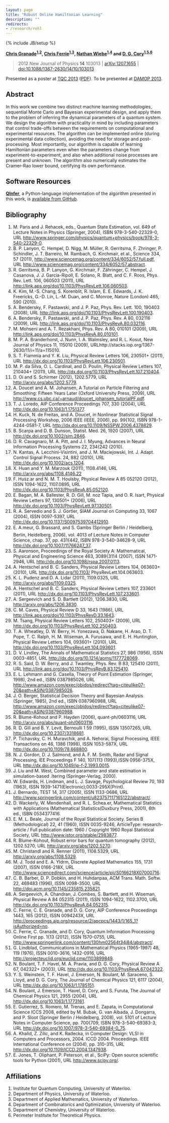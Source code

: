 ```yaml
---
layout: page
title: "Robust Online Hamiltonian Learning"
description: ""
redirects:
- /research/rohl
---
```

{% include JB/setup %}

**[Chris Granade](/)<sup>[1](#affil1),[2](#affil2)</sup>, [Chris Ferrie](http://csferrie.com/)<sup>[1](#affil1),[3](#affil3)</sup>, [Nathan Wiebe](https://services.iqc.uwaterloo.ca/people/profile/nwiebe/)<sup>[1](#affil1),[4](#affil4)</sup> and [D. G. Cory](http://iqc.uwaterloo.ca/iqc-directory/dcory/)<sup>[1](#affil1),[5](#affil5),[6](#affil6)</sup>**

 > 2012 New Journal of Physics **14** 103013 |
 > [arXiv:1207.1655](http://arxiv.org/abs/1207.1655) | [doi:10.1088/1367-2630/14/10/103013](http://dx.doi.org/10.1088/1367-2630/14/10/103013) 
 
Presented as a poster at [TQC 2013](http://www.uoguelph.ca/quigs/tqc2013/) ([PDF](rohl/tqc-poster.pdf)).
To be presented at [DAMOP 2013](http://www.aps.org/units/damop/meetings/annual/).

## Abstract ##

In this work we combine two distinct machine learning methodologies, sequential Monte Carlo and Bayesian experimental design, and apply them to the problem of inferring the dynamical parameters of a quantum system. We design the algorithm with practicality in mind by including parameters that control trade-offs between the requirements on computational and experimental resources. The algorithm can be implemented online (during experimental data collection), avoiding the need for storage and post-processing. Most importantly, our algorithm is capable of learning Hamiltonian parameters even when the parameters change from experiment-to-experiment, and also when additional noise processes are present and unknown. The algorithm also numerically estimates the Cramer-Rao lower bound, certifying its own performance.

## Software Resources ##

[**QInfer**](https://github.com/csferrie/python-qinfer), a Python-language
implementation of the algorithm presented in this work, is
[available from GitHub](https://github.com/csferrie/python-qinfer).

## Bibliography ##

1. M. Paris and J. Rehacek, eds., Quantum State Estimation, vol. 649 of Lecture Notes in Physics (Springer, 2004), ISBN 978-3-540-22329-0, URL http://www.springer.com/physics/quantum+physics/book/978-3-540-22329-0.
2. B. P. Lanyon, C. Hempel, D. Nigg, M. Müller, R. Gerritsma, F. Zhringer, P. Schindler, J. T. Barreiro, M. Rambach, G. Kirchmair, et al., Science 334, 57 (2011), http://www.sciencemag.org/content/334/6052/57.full.pdf, URL http://www.sciencemag.org/content/334/6052/57.abstract.
3. R. Gerritsma, B. P. Lanyon, G. Kirchmair, F. Zähringer, C. Hempel, J. Casanova, J. J. Garcia-Ripoll, E. Solano, R. Blatt, and C. F. Roos, Phys. Rev. Lett. 106, 060503 (2011), URL http://link.aps.org/doi/10.1103/PhysRevLett.106.060503. 
4. K. Kim, M.-S. Chang, S. Korenblit, R. Islam, E. E. Edwards, J. K. Freericks, G.-D. Lin, L.-M. Duan, and C. Monroe, Nature (London) 465, 590 (2010).
5. A. Bendersky, F. Pastawski, and J. P. Paz, Phys. Rev. Lett. 100, 190403 (2008), URL http://link.aps.org/doi/10.1103/PhysRevLett.100.190403.
6. A. Bendersky, F. Pastawski, and J. P. Paz, Phys. Rev. A 80, 032116 (2009), URL http://link.aps.org/doi/10.1103/PhysRevA.80.032116.
7. M. Mohseni and A. T. Rezakhani, Phys. Rev. A 80, 010101 (2009), URL http://link.aps.org/doi/10.1103/PhysRevA.80.010101.
8. M. P. A. Branderhorst, J. Nunn, I. A. Walmsley, and R. L. Kosut, New Journal of Physics 11, 115010 (2009), URLhttp://stacks.iop.org/1367-2630/11/i=11/a=115010.
9. S. T. Flammia and Y. K. Liu, Physical Review Letters 106, 230501+ (2011), URL http://dx.doi.org/10.1103/PhysRevLett.106.230501.
10. M. P. da Silva, O. L. Cardinal, and D. Poulin, Physical Review Letters 107, 210404+ (2011), URL http://dx.doi.org/10.1103/PhysRevLett.107.210404.
11. D. Oi and S. Schirmer (2012), 1202.5779, URL http://arxiv.org/abs/1202.5779.
12. A. Doucet and A. M. Johansen, A Tutorial on Particle Filtering and Smoothing: Fifteen Years Later (Oxford University Press, 2009), URL http://www.cs.ubc.ca/~arnaud/doucet_johansen_tutorialPF.pdf.
13. T. J. Loredo, AIP Conference Proceedings 707, 330 (2004), URL http://dx.doi.org/10.1063/1.1751377.
14. H. Kuck, N. de Freitas, and A. Doucet, in Nonlinear Statistical Signal Processing Workshop, 2006 IEEE (IEEE, 2006), pp. 99{102, ISBN 978-1-4244-0581-7, URL http://dx.doi.org/10.1109/NSSPW.2006.4378829.
15. B. Scarpa and D. B. Dunson, Statist. Med. 26, 1920 (2007), URL http://dx.doi.org/10.1002/sim.2846.
16. D. R. Cavagnaro, M. A. Pitt, and J. I. Myung, Advances in Neural Information Processing Systems 22, 234{242 (2010).
17. N. Kantas, A. Lecchini-Visintini, and J. M. Maciejowski, Int. J. Adapt. Control Signal Process. 24, 882 (2010), URL http://dx.doi.org/10.1002/acs.1204.
18. X. Huan and Y. M. Marzouk (2011), 1108.4146, URL http://arxiv.org/abs/1108.4146.22
19. F. Husz.ar and N. M. T. Houlsby, Physical Review A 85 052120 (2012), ISSN 1094-1622, 1107.0895, URL http://dx.doi.org/10.1103/PhysRevA.85.052120.
20. E. Bagan, M. A. Ballester, R. D. Gill, M. noz Tapia, and O. R. Isart, Physical Review Letters 97, 130501+ (2006), URL http://dx.doi.org/10.1103/PhysRevLett.97.130501.
21. R. A. Servedio and S. J. Gortler, SIAM Journal on Computing 33, 1067 (2004), ISSN 0097-5397, URL http://dx.doi.org/10.1137/S0097539704412910.
22. E. A.meur, G. Brassard, and S. Gambs (Springer Berlin / Heidelberg, Berlin, Heidelberg, 2006), vol. 4013 of Lecture Notes in Computer Science, chap. 37, pp. 431{442, ISBN 978-3-540-34628-9, URL http://dx.doi.org/10.1007/11766247_37.
23. S. Aaronson, Proceedings of the Royal Society A: Mathematical, Physical and Engineering Science 463, 3089{3114 (2007), ISSN 1471-2946, URL http://dx.doi.org/10.1098/rspa.2007.0113.
24. A. Hentschel and B. C. Sanders, Physical Review Letters 104, 063603+ (2010), URL http://dx.doi.org/10.1103/ PhysRevLett.104.063603.
25. K. L. Pudenz and D. A. Lidar (2011), 1109.0325, URL http://arxiv.org/abs/1109.0325.
26. A. Hentschel and B. C. Sanders, Physical Review Letters 107, 233601 (2011), URL http://dx.doi.org/10.1103/PhysRevLett.107.233601.
27. A. Sergeevich and S. D. Bartlett (2012), 1206.3830, URL http://arxiv.org/abs/1206.3830.
28. C. M. Caves, Physical Review D 33, 1643 (1986), URL http://link.aps.org/doi/10.1103/PhysRevD.33.1643.
29. M. Tsang, Physical Review Letters 102, 250403+ (2009), URL http://dx.doi.org/10.1103/PhysRevLett.102.250403.
30. T. A. Wheatley, D. W. Berry, H. Yonezawa, D. Nakane, H. Arao, D. T. Pope, T. C. Ralph, H. M. Wiseman, A. Furusawa, and E. H. Huntington, Physical Review Letters 104, 093601+ (2010), URL http://dx.doi.org/10.1103/PhysRevLett.104.093601.
31. D. V. Lindley, The Annals of Mathematical Statistics 27, 986 (1956), ISSN 0003-4851, URL http://dx.doi.org/10.1214/aoms/1177728069.
32. R. S. Said, D. W. Berry, and J. Twamley, Phys. Rev. B 83, 125410 (2011), URL http://link.aps.org/doi/10.1103/PhysRevB.83.125410.
33. E. L. Lehmann and G. Casella, Theory of Point Estimation (Springer, 1998), 2nd ed., ISBN 0387985026, URL http://www.amazon.com/exec/obidos/redirect?tag=citeulike07-20&path=ASIN/0387985026.
34. J. O. Berger, Statistical Decision Theory and Bayesian Analysis (Springer, 1985), 2nd ed., ISBN 0387960988, URL http://www.amazon.com/exec/obidos/redirect?tag=citeulike07-20&path=ASIN/0387960988.
35. R. Blume-Kohout and P. Hayden (2006), quant-ph/0603116, URL http://arxiv.org/abs/quant-ph/0603116.
36. R. D. Gill and B. Y. Levit, Bernoulli 1 59 (1995), ISSN 13507265, URL http://dx.doi.org/10.2307/3318681.
37. P. Tichavsky, C. H. Muravchik, and A. Nehorai, Signal Processing, IEEE Transactions on 46, 1386 (1998), ISSN 1053-587X, URL http://dx.doi.org/10.1109/78.668800.
38. N. J. Gordon, D. J. Salmond, and A. F. M. Smith, Radar and Signal Processing, IEE Proceedings F 140, 107{113 (1993),ISSN 0956-375X, URL http://dx.doi.org/10.1049/ip-f-2.1993.0015.
39. J. Liu and M. West, Combined parameter and state estimation in simulation-based .ltering (Springer-Verlag, 2000).
40. W. Edwards, H. Lindman, and L. J. Savage, Psychological Review 70, 193 (1963), ISSN 1939-1471(Electronic);0033-295X(Print).
41. J. Bernardo, TEST 14, 317 (2005), ISSN 1133-0686, URL http://www.springerlink.com/content/u823757117165122/abstract/.
42. D. Wackerly, W. Mendenhall, and R. L. Schea.er, Mathematical Statistics with Applications (Mathematical Statistics(Duxbury Press, 2001), 6th ed., ISBN 0534377416.
43. E. M. L. Beale, Journal of the Royal Statistical Society. Series B (Methodological) 22, 41 (1960), ISSN 0035-9246, ArticleType: research-article / Full publication date: 1960 / Copyright 1960 Royal Statistical Society, URL http://www.jstor.org/stable/2983877.
44. R. Blume-Kohout, Robust error bars for quantum tomography (2012), 1202.5270, URL http://arxiv.org/abs/1202.5270.
45. M. Christandl and R. Renner (2011), 1108.5329, URL http://arxiv.org/abs/1108.5329.
46. M. J. Todd and E. A. Yldrm, Discrete Applied Mathematics 155, 1731 (2007), ISSN 0166-218X, URL http://www.sciencedirect.com/science/article/pii/S0166218X07000716.
47. C. B. Barber, D. P. Dobkin, and H. Huhdanpaa, ACM Trans. Math. Softw. 22, 469483 (1996), ISSN 0098-3500, URL http://doi.acm.org/10.1145/235815.235821.
48. A. Sergeevich, A. Chandran, J. Combes, S. Bartlett, and H. Wiseman, Physical Review A 84 052315 (2011), ISSN 1094-1622, 1102.3700, URL http://dx.doi.org/10.1103/PhysRevA.84.052315.
49. C. Ferrie, C. E. Granade, and D. G. Cory, AIP Conference Proceedings 1443, 165 (2012), ISSN 0094243X, URL http://proceedings.aip.org/resource/2/apcpcs/1443/1/165_1?isAuthorized=no.
50. C. Ferrie, C. Granade, and D. Cory, Quantum Information Processing Online First pp. 1{13 (2012), ISSN 1570-0755, URL http://www.springerlink.com/content/130hm02564t34j84/abstract/.
51. G. Lindblad, Communications in Mathematical Physics (1965-1997) 48, 119 (1976), ISSN 0010-3616, 1432-0916, URL http://projecteuclid.org/euclid.cmp/1103899849.
52. N. Boulant, T. F. Havel, M. A. Pravia, and D. G. Cory, Physical Review A 67, 042322+ (2003), URL http://dx.doi.org/10.1103/PhysRevA.67.042322.
53. Y. S. Weinstein, T. F. Havel, J. Emerson, N. Boulant, M. Saraceno, S. Lloyd, and D. G. Cory, The Journal of Chemical Physics 121, 6117 (2004), URL http://dx.doi.org/10.1063/1.1785151.
54. N. Boulant, J. Emerson, T. Havel, D. Cory, and S. Furuta, The Journal of Chemical Physics 121, 2955 (2004), URL http://dx.doi.org/10.1063/1.1773161.
55. E. Gutierrez, S. Romero, M. Trenas, and E. Zapata, in Computational Science ICCS 2008, edited by M. Bubak, G. van Albada, J. Dongarra, and P. Sloot (Springer Berlin / Heidelberg, 2008), vol. 5101 of Lecture Notes in Computer Science, pp. 700{709, ISBN 978-3-540-69383-3, URL http://dx.doi.org/10.1007/978-3-540-69384-0_75.
56. A. Khalid, Z. Zilic, and K. Radecka, in Computer Design: VLSI in Computers and Processors, 2004. ICCD 2004. Proceedings. IEEE International Conference on (2004), pp. 310-315, URL http://dx.doi.org/10.1109/ICCD.2004.1347938.
57. E. Jones, T. Oliphant, P. Peterson, et al., SciPy: Open source scientific tools for Python (2001), URL http://www.scipy.org/.

## Affiliations ##

1. <a id="affil1"></a>Institute for Quantum Computing, University of Waterloo.
2. <a id="affil2"></a>Department of Physics, University of Waterloo.
3. <a id="affil3"></a>Department of Applied Mathematics, University of Waterloo.
4. <a id="affil4"></a>Department of Combinatorics and Optimization, University of Waterloo.
5. <a id="affil5"></a>Department of Chemistry, University of Waterloo.
6. <a id="affil6"></a>Perimeter Institute for Theoretical Physics.
